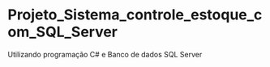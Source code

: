 # Projeto_Sistema_controle_estoque_com_SQL_Server
Utilizando programação C# e Banco de dados SQL Server
